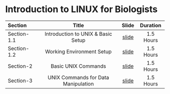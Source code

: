 # Introduction to LINUX for Biologists

Section | Title | Slide | Duration
:-- | :--: | :--: | :--:
Section-1.1| Introduction to UNIX & Basic Setup |[slide](ISCB20.01-Slides/section-1.1.pdf) | 1.5 Hours
Section-1.2| Working Environment Setup |[slide](ISCB20.01-Slides/section-1.2.pdf) | 1.5 Hours
Section-2| Basic UNIX Commands |[slide](ISCB20.01-Slides/section-2.pdf) | 1.5 Hours
Section-3|UNIX Commands for Data Manipulation |[slide](ISCB20.01-Slides/section-3.pdf) | 1.5 Hours  
